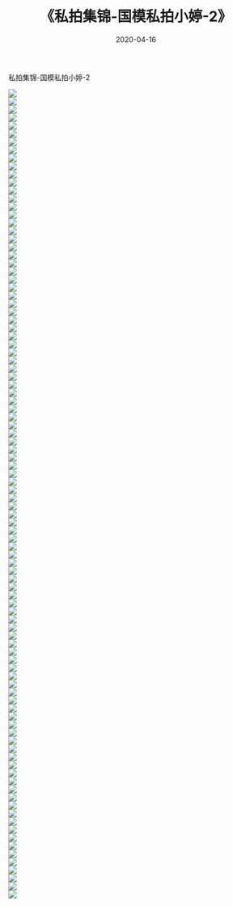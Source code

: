 ﻿---
layout: post
title:  《私拍集锦-国模私拍小婷-2》
date:   2020-04-16
img: http://imgx.orgx.ga/漏D/网络美图/2020/私拍集锦-国模私拍小婷-2/000.jpg
categories: [美女, 清纯, 唯美]
---

私拍集锦-国模私拍小婷-2

  ![](http://imgx.orgx.ga/漏D/网络美图/2020/私拍集锦-国模私拍小婷-2/001.jpg) <br> ![](http://imgx.orgx.ga/漏D/网络美图/2020/私拍集锦-国模私拍小婷-2/002.jpg) <br> ![](http://imgx.orgx.ga/漏D/网络美图/2020/私拍集锦-国模私拍小婷-2/003.jpg) <br> ![](http://imgx.orgx.ga/漏D/网络美图/2020/私拍集锦-国模私拍小婷-2/004.jpg) <br> ![](http://imgx.orgx.ga/漏D/网络美图/2020/私拍集锦-国模私拍小婷-2/005.jpg) <br> ![](http://imgx.orgx.ga/漏D/网络美图/2020/私拍集锦-国模私拍小婷-2/006.jpg) <br> ![](http://imgx.orgx.ga/漏D/网络美图/2020/私拍集锦-国模私拍小婷-2/007.jpg) <br> ![](http://imgx.orgx.ga/漏D/网络美图/2020/私拍集锦-国模私拍小婷-2/008.jpg) <br> ![](http://imgx.orgx.ga/漏D/网络美图/2020/私拍集锦-国模私拍小婷-2/009.jpg) <br> ![](http://imgx.orgx.ga/漏D/网络美图/2020/私拍集锦-国模私拍小婷-2/010.jpg) <br> ![](http://imgx.orgx.ga/漏D/网络美图/2020/私拍集锦-国模私拍小婷-2/011.jpg) <br> ![](http://imgx.orgx.ga/漏D/网络美图/2020/私拍集锦-国模私拍小婷-2/012.jpg) <br> ![](http://imgx.orgx.ga/漏D/网络美图/2020/私拍集锦-国模私拍小婷-2/013.jpg) <br> ![](http://imgx.orgx.ga/漏D/网络美图/2020/私拍集锦-国模私拍小婷-2/014.jpg) <br> ![](http://imgx.orgx.ga/漏D/网络美图/2020/私拍集锦-国模私拍小婷-2/015.jpg) <br> ![](http://imgx.orgx.ga/漏D/网络美图/2020/私拍集锦-国模私拍小婷-2/016.jpg) <br> ![](http://imgx.orgx.ga/漏D/网络美图/2020/私拍集锦-国模私拍小婷-2/017.jpg) <br> ![](http://imgx.orgx.ga/漏D/网络美图/2020/私拍集锦-国模私拍小婷-2/018.jpg) <br> ![](http://imgx.orgx.ga/漏D/网络美图/2020/私拍集锦-国模私拍小婷-2/019.jpg) <br> ![](http://imgx.orgx.ga/漏D/网络美图/2020/私拍集锦-国模私拍小婷-2/020.jpg) <br> ![](http://imgx.orgx.ga/漏D/网络美图/2020/私拍集锦-国模私拍小婷-2/021.jpg) <br> ![](http://imgx.orgx.ga/漏D/网络美图/2020/私拍集锦-国模私拍小婷-2/022.jpg) <br> ![](http://imgx.orgx.ga/漏D/网络美图/2020/私拍集锦-国模私拍小婷-2/023.jpg) <br> ![](http://imgx.orgx.ga/漏D/网络美图/2020/私拍集锦-国模私拍小婷-2/024.jpg) <br> ![](http://imgx.orgx.ga/漏D/网络美图/2020/私拍集锦-国模私拍小婷-2/025.jpg) <br> ![](http://imgx.orgx.ga/漏D/网络美图/2020/私拍集锦-国模私拍小婷-2/026.jpg) <br> ![](http://imgx.orgx.ga/漏D/网络美图/2020/私拍集锦-国模私拍小婷-2/027.jpg) <br> ![](http://imgx.orgx.ga/漏D/网络美图/2020/私拍集锦-国模私拍小婷-2/028.jpg) <br> ![](http://imgx.orgx.ga/漏D/网络美图/2020/私拍集锦-国模私拍小婷-2/029.jpg) <br> ![](http://imgx.orgx.ga/漏D/网络美图/2020/私拍集锦-国模私拍小婷-2/030.jpg) <br> ![](http://imgx.orgx.ga/漏D/网络美图/2020/私拍集锦-国模私拍小婷-2/031.jpg) <br> ![](http://imgx.orgx.ga/漏D/网络美图/2020/私拍集锦-国模私拍小婷-2/032.jpg) <br> ![](http://imgx.orgx.ga/漏D/网络美图/2020/私拍集锦-国模私拍小婷-2/033.jpg) <br> ![](http://imgx.orgx.ga/漏D/网络美图/2020/私拍集锦-国模私拍小婷-2/034.jpg) <br> ![](http://imgx.orgx.ga/漏D/网络美图/2020/私拍集锦-国模私拍小婷-2/035.jpg) <br> ![](http://imgx.orgx.ga/漏D/网络美图/2020/私拍集锦-国模私拍小婷-2/036.jpg) <br> ![](http://imgx.orgx.ga/漏D/网络美图/2020/私拍集锦-国模私拍小婷-2/037.jpg) <br> ![](http://imgx.orgx.ga/漏D/网络美图/2020/私拍集锦-国模私拍小婷-2/038.jpg) <br> ![](http://imgx.orgx.ga/漏D/网络美图/2020/私拍集锦-国模私拍小婷-2/039.jpg) <br> ![](http://imgx.orgx.ga/漏D/网络美图/2020/私拍集锦-国模私拍小婷-2/040.jpg) <br> ![](http://imgx.orgx.ga/漏D/网络美图/2020/私拍集锦-国模私拍小婷-2/041.jpg) <br> ![](http://imgx.orgx.ga/漏D/网络美图/2020/私拍集锦-国模私拍小婷-2/042.jpg) <br> ![](http://imgx.orgx.ga/漏D/网络美图/2020/私拍集锦-国模私拍小婷-2/043.jpg) <br> ![](http://imgx.orgx.ga/漏D/网络美图/2020/私拍集锦-国模私拍小婷-2/044.jpg) <br> ![](http://imgx.orgx.ga/漏D/网络美图/2020/私拍集锦-国模私拍小婷-2/045.jpg) <br> ![](http://imgx.orgx.ga/漏D/网络美图/2020/私拍集锦-国模私拍小婷-2/046.jpg) <br> ![](http://imgx.orgx.ga/漏D/网络美图/2020/私拍集锦-国模私拍小婷-2/047.jpg) <br> ![](http://imgx.orgx.ga/漏D/网络美图/2020/私拍集锦-国模私拍小婷-2/048.jpg) <br> ![](http://imgx.orgx.ga/漏D/网络美图/2020/私拍集锦-国模私拍小婷-2/049.jpg) <br> ![](http://imgx.orgx.ga/漏D/网络美图/2020/私拍集锦-国模私拍小婷-2/050.jpg) <br> ![](http://imgx.orgx.ga/漏D/网络美图/2020/私拍集锦-国模私拍小婷-2/051.jpg) <br> ![](http://imgx.orgx.ga/漏D/网络美图/2020/私拍集锦-国模私拍小婷-2/052.jpg) <br> ![](http://imgx.orgx.ga/漏D/网络美图/2020/私拍集锦-国模私拍小婷-2/053.jpg) <br> ![](http://imgx.orgx.ga/漏D/网络美图/2020/私拍集锦-国模私拍小婷-2/054.jpg) <br> ![](http://imgx.orgx.ga/漏D/网络美图/2020/私拍集锦-国模私拍小婷-2/055.jpg) <br> ![](http://imgx.orgx.ga/漏D/网络美图/2020/私拍集锦-国模私拍小婷-2/056.jpg) <br> ![](http://imgx.orgx.ga/漏D/网络美图/2020/私拍集锦-国模私拍小婷-2/057.jpg) <br> ![](http://imgx.orgx.ga/漏D/网络美图/2020/私拍集锦-国模私拍小婷-2/058.jpg) <br> ![](http://imgx.orgx.ga/漏D/网络美图/2020/私拍集锦-国模私拍小婷-2/059.jpg) <br> ![](http://imgx.orgx.ga/漏D/网络美图/2020/私拍集锦-国模私拍小婷-2/060.jpg) <br> ![](http://imgx.orgx.ga/漏D/网络美图/2020/私拍集锦-国模私拍小婷-2/061.jpg) <br> ![](http://imgx.orgx.ga/漏D/网络美图/2020/私拍集锦-国模私拍小婷-2/062.jpg) <br> ![](http://imgx.orgx.ga/漏D/网络美图/2020/私拍集锦-国模私拍小婷-2/063.jpg) <br> ![](http://imgx.orgx.ga/漏D/网络美图/2020/私拍集锦-国模私拍小婷-2/064.jpg) <br> ![](http://imgx.orgx.ga/漏D/网络美图/2020/私拍集锦-国模私拍小婷-2/065.jpg) <br> ![](http://imgx.orgx.ga/漏D/网络美图/2020/私拍集锦-国模私拍小婷-2/066.jpg) <br> ![](http://imgx.orgx.ga/漏D/网络美图/2020/私拍集锦-国模私拍小婷-2/067.jpg) <br> ![](http://imgx.orgx.ga/漏D/网络美图/2020/私拍集锦-国模私拍小婷-2/068.jpg) <br> ![](http://imgx.orgx.ga/漏D/网络美图/2020/私拍集锦-国模私拍小婷-2/069.jpg) <br> ![](http://imgx.orgx.ga/漏D/网络美图/2020/私拍集锦-国模私拍小婷-2/070.jpg) <br> ![](http://imgx.orgx.ga/漏D/网络美图/2020/私拍集锦-国模私拍小婷-2/071.jpg) <br> ![](http://imgx.orgx.ga/漏D/网络美图/2020/私拍集锦-国模私拍小婷-2/072.jpg) <br> ![](http://imgx.orgx.ga/漏D/网络美图/2020/私拍集锦-国模私拍小婷-2/073.jpg) <br> ![](http://imgx.orgx.ga/漏D/网络美图/2020/私拍集锦-国模私拍小婷-2/074.jpg) <br> ![](http://imgx.orgx.ga/漏D/网络美图/2020/私拍集锦-国模私拍小婷-2/075.jpg) <br> ![](http://imgx.orgx.ga/漏D/网络美图/2020/私拍集锦-国模私拍小婷-2/076.jpg) <br> ![](http://imgx.orgx.ga/漏D/网络美图/2020/私拍集锦-国模私拍小婷-2/077.jpg) <br> ![](http://imgx.orgx.ga/漏D/网络美图/2020/私拍集锦-国模私拍小婷-2/078.jpg) <br> ![](http://imgx.orgx.ga/漏D/网络美图/2020/私拍集锦-国模私拍小婷-2/079.jpg) <br> ![](http://imgx.orgx.ga/漏D/网络美图/2020/私拍集锦-国模私拍小婷-2/080.jpg) <br> ![](http://imgx.orgx.ga/漏D/网络美图/2020/私拍集锦-国模私拍小婷-2/081.jpg) <br> ![](http://imgx.orgx.ga/漏D/网络美图/2020/私拍集锦-国模私拍小婷-2/082.jpg) <br> ![](http://imgx.orgx.ga/漏D/网络美图/2020/私拍集锦-国模私拍小婷-2/083.jpg) <br> ![](http://imgx.orgx.ga/漏D/网络美图/2020/私拍集锦-国模私拍小婷-2/084.jpg) <br> ![](http://imgx.orgx.ga/漏D/网络美图/2020/私拍集锦-国模私拍小婷-2/085.jpg) <br> ![](http://imgx.orgx.ga/漏D/网络美图/2020/私拍集锦-国模私拍小婷-2/086.jpg) <br> ![](http://imgx.orgx.ga/漏D/网络美图/2020/私拍集锦-国模私拍小婷-2/087.jpg) <br> ![](http://imgx.orgx.ga/漏D/网络美图/2020/私拍集锦-国模私拍小婷-2/088.jpg) <br> ![](http://imgx.orgx.ga/漏D/网络美图/2020/私拍集锦-国模私拍小婷-2/089.jpg) <br> ![](http://imgx.orgx.ga/漏D/网络美图/2020/私拍集锦-国模私拍小婷-2/090.jpg) <br> ![](http://imgx.orgx.ga/漏D/网络美图/2020/私拍集锦-国模私拍小婷-2/091.jpg) <br> ![](http://imgx.orgx.ga/漏D/网络美图/2020/私拍集锦-国模私拍小婷-2/092.jpg) <br> ![](http://imgx.orgx.ga/漏D/网络美图/2020/私拍集锦-国模私拍小婷-2/093.jpg) <br> ![](http://imgx.orgx.ga/漏D/网络美图/2020/私拍集锦-国模私拍小婷-2/094.jpg) <br> ![](http://imgx.orgx.ga/漏D/网络美图/2020/私拍集锦-国模私拍小婷-2/095.jpg) <br> ![](http://imgx.orgx.ga/漏D/网络美图/2020/私拍集锦-国模私拍小婷-2/096.jpg) <br> ![](http://imgx.orgx.ga/漏D/网络美图/2020/私拍集锦-国模私拍小婷-2/097.jpg) <br> ![](http://imgx.orgx.ga/漏D/网络美图/2020/私拍集锦-国模私拍小婷-2/098.jpg) <br> ![](http://imgx.orgx.ga/漏D/网络美图/2020/私拍集锦-国模私拍小婷-2/099.jpg) <br> ![](http://imgx.orgx.ga/漏D/网络美图/2020/私拍集锦-国模私拍小婷-2/100.jpg) <br>